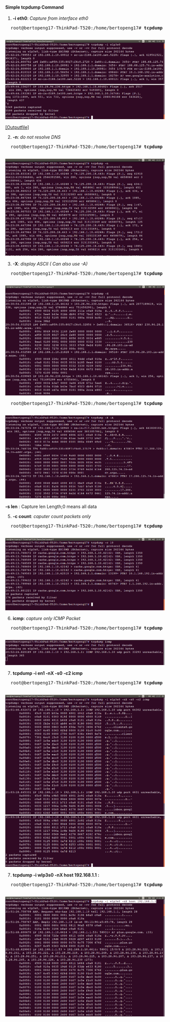 
#### Simple tcpdump Command

1.  <b>-i eth0</b>: <i>Capture from interface eth0</i><br>

  <pre>
  root@bertopeng17-ThinkPad-T520:/home/bertopeng17# <b>tcpdump -i wlp3s0</b>
  </pre>


  ![alt tag](https://github.com/Telmat2015/TCPdump/blob/master/image/Screenshot%20from%202016-09-26%2015-46-22.png)
  ![alt tag](https://github.com/Telmat2015/TCPdump/blob/master/image/Screenshot%20from%202016-09-26%2015-50-08.png)

 [[Outputfile] ](https://github.com/Telmat2015/TCPdump/blob/master/outputfile/outputfile-i) 
 
 
2.  <b>-n</b>: <i>do not resolve DNS</i><br>
  <pre>
  root@bertopeng17-ThinkPad-T520:/home/bertopeng17# <b>tcpdump -n</b>
  </pre>
  ![alt tag](https://github.com/Telmat2015/TCPdump/blob/master/image/Screenshot%20from%202016-09-26%2020-28-29.png)



3.  <b>-X</b>: <i>display ASCII ( Can also use -A)</i><br>
  <pre>
  root@bertopeng17-ThinkPad-T520:/home/bertopeng17# <b>tcpdump -X</b>
  </pre>
  ![alt tag](https://github.com/Telmat2015/TCPdump/blob/master/image/Screenshot%20from%202016-09-26%2020-31-30.png)

  <pre>
  root@bertopeng17-ThinkPad-T520:/home/bertopeng17# <b>tcpdump -X -A</b>
  </pre>
  ![alt tag](https://github.com/Telmat2015/TCPdump/blob/master/image/Screenshot%20from%202016-09-26%2020-34-20.png)

<b>-s len</b>       : Capture len Length;0 means all data<br>

5.  <b>-c count</b>: <i>caputer count packets only</i><br>
  <pre>
  root@bertopeng17-ThinkPad-T520:/home/bertopeng17# <b>tcpdump -c 10</b>
  </pre>
  ![alt tag](https://github.com/Telmat2015/TCPdump/blob/master/image/Screenshot%20from%202016-09-26%2020-49-34.png)

6.  <b>icmp</b>: <i>capture only ICMP Packet</i><br>
  <pre>
  root@bertopeng17-ThinkPad-T520:/home/bertopeng17# <b>tcpdump icmp</b>
  </pre>
  ![alt tag](https://github.com/Telmat2015/TCPdump/blob/master/image/Screenshot%20from%202016-09-26%2020-55-12.png)

7.  <b>tcpdump -i en1 -nX -s0 -c2 icmp</b>

<pre>
  root@bertopeng17-ThinkPad-T520:/home/bertopeng17# <b>tcpdump -i en1 -nX -s0 -c2 icmp</b>
  </pre>
  ![alt tag](https://github.com/Telmat2015/TCPdump/blob/master/image/Screenshot%20from%202016-09-26%2021-07-29.png)
  ![alt tag](https://github.com/Telmat2015/TCPdump/blob/master/image/Screenshot%20from%202016-09-26%2021-07-42.png)

7.  <b>tcpdump -i wlp3s0 -nX host 192.168.1.1 : </b>

  <pre>
  root@bertopeng17-ThinkPad-T520:/home/bertopeng17# <b>tcpdump -i wlp3s0 -nX host 192.168.1.1</b>
  </pre>
  ![alt tag](https://github.com/Telmat2015/TCPdump/blob/master/image/Screenshot%20from%202016-09-26%2021-54-53.png)

 
